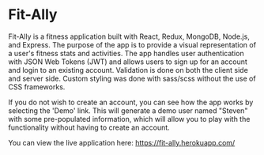 # Fit-Ally

Fit-Ally is a fitness application built with React, Redux, MongoDB, Node.js, and Express. The purpose of the app is to provide a visual representation of a user's fitness stats and activities. The app handles user authentication with JSON Web Tokens (JWT) and allows users to sign up for an account and login to an existing account. Validation is done on both the client side and server side. Custom styling was done with sass/scss without the use of CSS frameworks. 

If you do not wish to create an account, you can see how the app works by selecting the 'Demo' link. This will generate a demo user named "Steven" with some pre-populated information, which will allow you to play with the functionality without having to create an account.

You can view the live application here: https://fit-ally.herokuapp.com/
